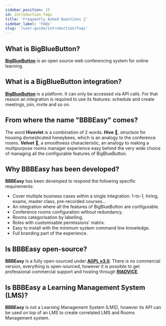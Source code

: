 ```yaml
---
sidebar_position: 15
id: introduction-faqs
title: 'Frequently Asked Questions 🙋'
sidebar_label: 'FAQs'
slug: '/user-guide/introduction/faqs'
---
```


## What is BigBlueButton?

**[BigBlueButton](https://docs.bigbluebutton.org/)** is an open source web conferencing system for online learning.

## What is a BigBlueButton integration?

**[BigBlueButton](https://docs.bigbluebutton.org/)** is a platform. It can only be accessed via API
calls. For that reason an integration is required to use its features: schedule and create meetings, join,
invite and so on.

## From where the name "BBBEasy" comes?

The word **Hivevlet** is a combination of 2 words. **Hive** 🐝, structure for housing domesticated honeybees, which is
an
analogy to the conference rooms. **Velvet** 👘, a smoothness characteristic, an analogy to making a multipurpose rooms
manager experience easy behind the very wide choice of managing all the configurable features of BigBlueButton.

## Why BBBEasy has been developed?

**BBBEasy** has been developed to respond the following specific requirements:

* Cover multiple business cases within a single integration: 1-to-1, hiring, exams, master class, pre-recorded
  courses...
* An integration where all the features of BigBlueButton are configurable.
* Conference rooms configuration without redundancy.
* Rooms categorisation by labelling.
* Roles with customisable permissions' matrix.
* Easy to install with the minimum system command line knowledge.
* Full branding part of the experience.

## Is BBBEasy open-source?

**BBBEasy** is a fully open-sourced under **[AGPL v3.0](https://choosealicense.com/licenses/agpl-3.0/)**. There is no
commercial version, everything is open-sourced, however it is possible to get professional commercial support and
hosting
through **[RIADVICE](https://riadvice.tn)**.

## Is BBBEasy a Learning Management System (LMS)?

**BBBEasy** is not a Learning Management System (LMS), however its API can be used on top of an LMS to create
correlated LMS and Rooms Management system.
